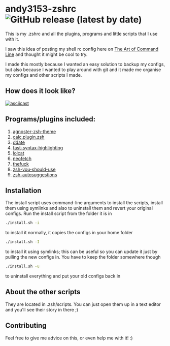 # andy3153-zshrc ![GitHub release (latest by date)](https://img.shields.io/github/v/release/Andy3153/andy3153-zshrc)
This is my .zshrc and all the plugins, programs and little
scripts that I use with it.

I saw this idea of posting my shell rc config here on
[The Art of Command Line](https://github.com/jlevy/the-art-of-command-line)
and thought it might be cool to try.

I made this mostly because I wanted an easy solution to
backup my configs, but also because I wanted to play around
with git and it made me organise my configs and other scripts
I made.

## How does it look like?

[![asciicast](https://asciinema.org/a/270233.svg)](https://asciinema.org/a/270233)

## Programs/plugins included:

  1. [agnoster-zsh-theme](https://github.com/agnoster/agnoster-zsh-theme)
  2. [calc.plugin.zsh](https://github.com/arzzen/calc.plugin.zsh)
  3. [ddate](https://github.com/bo0ts/ddate)
  4. [fast-syntax-highlighting](https://github.com/zdharma/fast-syntax-highlighting)
  5. [lolcat](https://github.com/busyloop/lolcat)
  6. [neofetch](https://github.com/dylanaraps/neofetch)
  7. [thefuck](https://github.com/nvbn/thefuck)
  8. [zsh-you-should-use](https://github.com/MichaelAquilina/zsh-you-should-use)
  9. [zsh-autosuggestions](https://github.com/zsh-users/zsh-autosuggestions)


## Installation

The install script uses command-line arguments to install
the scripts, install them using symlinks and also to
uninstall them and revert your original configs. Run the
install script from the folder it is in

```bash
./install.sh -i
```
to install it normally, it copies the configs in your home
folder

```bash
./install.sh -I
```
to install it using symlinks; this can be useful so you can
update it just by pulling the new configs in. You have to
keep the folder somewhere though

```bash
./install.sh -u
```
to uninstall everything and put your old configs back in

## About the other scripts
They are located in .zsh/scripts. You can just open them up
in a text editor and you'll see their story in there ;)

## Contributing
Feel free to give me advice on this, or even help me with
it! :)
